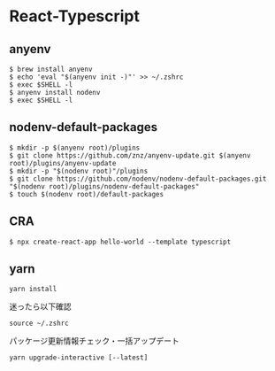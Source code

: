 # React-Typescript

## anyenv

```
$ brew install anyenv
$ echo 'eval "$(anyenv init -)"' >> ~/.zshrc
$ exec $SHELL -l
$ anyenv install nodenv
$ exec $SHELL -l
```

## nodenv-default-packages

```
$ mkdir -p $(anyenv root)/plugins
$ git clone https://github.com/znz/anyenv-update.git $(anyenv root)/plugins/anyenv-update
$ mkdir -p "$(nodenv root)"/plugins
$ git clone https://github.com/nodenv/nodenv-default-packages.git "$(nodenv root)/plugins/nodenv-default-packages"
$ touch $(nodenv root)/default-packages
```

## CRA

```
$ npx create-react-app hello-world --template typescript
```

## yarn

```
yarn install
```

迷ったら以下確認

```
source ~/.zshrc
```

パッケージ更新情報チェック・一括アップデート

```
yarn upgrade-interactive [--latest]
```
